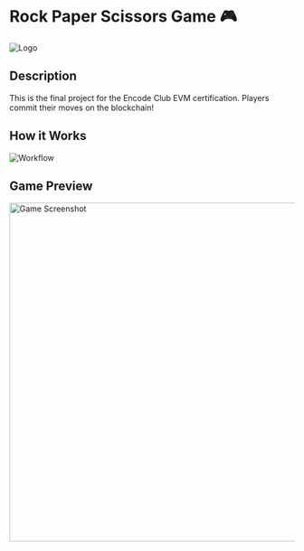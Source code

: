 # Rock Paper Scissors Game 🎮

![Logo](./images/logo-rps.png)

## Description
This is the final project for the Encode Club EVM certification. Players commit their moves on the blockchain!

## How it Works
![Workflow](./assets/images/workflow-diagram.png)

## Game Preview
<img src="./screenshots/game-screenshot.png" alt="Game Screenshot" width="600" />

